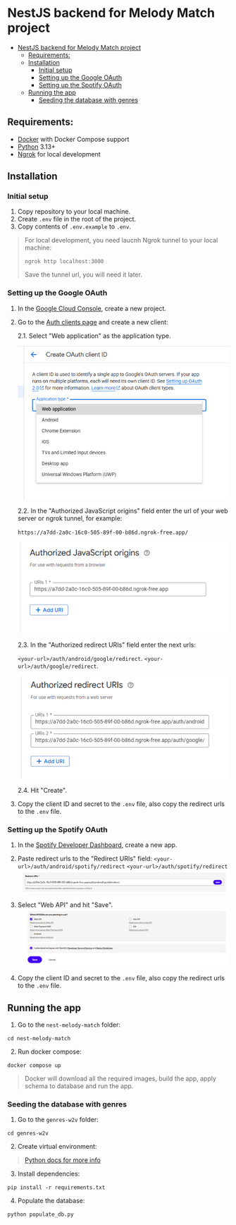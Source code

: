 # NestJS backend for Melody Match project

- [NestJS backend for Melody Match project](#nestjs-backend-for-melody-match-project)
  - [Requirements:](#requirements)
  - [Installation](#installation)
    - [Initial setup](#initial-setup)
    - [Setting up the Google OAuth](#setting-up-the-google-oauth)
    - [Setting up the Spotify OAuth](#setting-up-the-spotify-oauth)
  - [Running the app](#running-the-app)
    - [Seeding the database with genres](#seeding-the-database-with-genres)


## Requirements: 
- [Docker](https://www.docker.com) with Docker Compose support
- [Python](https://www.python.org) 3.13+
- [Ngrok](https://ngrok.com) for local development

## Installation
### Initial setup

1. Copy repository to your local machine.
2. Create `.env` file in the root of the project.
3. Copy contents of `.env.example` to `.env`.

> For local development, you need laucnh Ngrok tunnel to your local machine:
>```
>ngrok http localhost:3000
>```
> Save the tunnel url, you will need it later.

### Setting up the Google OAuth
1. In the [Google Cloud Console](https://console.cloud.google.com/), create a new project.
2. Go to the [Auth clients page](https://console.cloud.google.com/auth/clients) and create a new client:

    2.1. Select "Web application" as the application type.

    ![Google client page](.github/images/image.png)

    2.2. In the "Authorized JavaScript origins" field enter the url of your web server or ngrok tunnel, for example: 

    `https://a7dd-2a0c-16c0-505-89f-00-b86d.ngrok-free.app/`

    ![Google client page](.github/images/image-1.png)

    2.3. In the "Authorized redirect URIs" field enter the next urls:

    `<your-url>/auth/android/google/redirect`.
    `<your-url>/auth/google/redirect`.
    
    ![Google client page](.github/images/image-2.png)
    
    2.4. Hit "Create".

3. Copy the client ID and secret to the `.env` file, also copy the redirect urls to the `.env` file.

### Setting up the Spotify OAuth
1. In the [Spotify Developer Dashboard](https://developer.spotify.com/dashboard/), create a new app.

2. Paste redirect urls to the "Redirect URIs" field:
`<your-url>/auth/android/spotify/redirect`
`<your-url>/auth/spotify/redirect`
![Spotify client page](.github/images/image-3.png)

3. Select "Web API" and hit "Save".
![Spotify client page](.github/images/image-5.png)

4. Copy the client ID and secret to the `.env` file, also copy the redirect urls to the `.env` file.


## Running the app
1. Go to the `nest-melody-match` folder:
```
cd nest-melody-match
```

2. Run docker compose: 
```
docker compose up
```
> Docker will download all the required images, build the app, apply schema to database and run the app.

### Seeding the database with genres
1. Go to the `genres-w2v` folder:

```
cd genres-w2v
```

2. Create virtual environment:
> [Python docs for more info](https://docs.python.org/3/library/venv.html)

3. Install dependencies:

```
pip install -r requirements.txt
```

4. Populate the database:

```
python populate_db.py
```